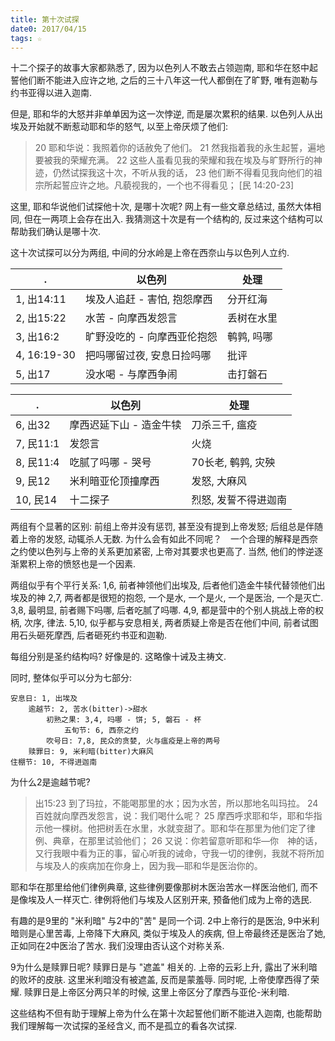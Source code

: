 ```yaml
---
title: 第十次试探
date0: 2017/04/15
tags: ☆
---
```


十二个探子的故事大家都熟悉了, 因为以色列人不敢去占领迦南, 耶和华在怒中起誓他们断不能进入应许之地, 之后的三十八年这一代人都倒在了旷野, 唯有迦勒与约书亚得以进入迦南.

但是, 耶和华的大怒并非单单因为这一次悖逆, 而是屡次累积的结果. 以色列人从出埃及开始就不断惹动耶和华的怒气, 以至上帝厌烦了他们:

> 20 耶和华说：我照着你的话赦免了他们。
> 21 然我指着我的永生起誓，遍地要被我的荣耀充满。
> 22 这些人虽看见我的荣耀和我在埃及与旷野所行的神迹，仍然试探我这十次，不听从我的话，
> 23 他们断不得看见我向他们的祖宗所起誓应许之地。凡藐视我的，一个也不得看见；
> [民 14:20-23]

这里, 耶和华说他们试探他十次, 是哪十次呢? 网上有一些文章总结过, 虽然大体相同, 但在一两项上会存在出入. 我猜测这十次是有一个结构的, 反过来这个结构可以帮助我们确认是哪十次.

这十次试探可以分为两组, 中间的分水岭是上帝在西奈山与以色列人立约.

.           | 以色列                      | 处理
------------|-----------------------------|-----------
1, 出14:11  | 埃及人追赶 - 害怕, 抱怨摩西 | 分开红海
2, 出15:22  | 水苦 - 向摩西发怨言         | 丢树在水里
3, 出16:2   | 旷野没吃的 - 向摩西亚伦抱怨 | 鹌鹑, 吗哪
4, 16:19-30 | 把吗哪留过夜, 安息日捡吗哪  | 批评
5, 出17     | 没水喝 - 与摩西争闹         | 击打磐石

.         | 以色列                  | 处理
----------|-------------------------|---------------------
6, 出32   | 摩西迟延下山 - 造金牛犊 | 刀杀三千, 瘟疫
7, 民11:1 | 发怨言                  | 火烧
8, 民11:4 | 吃腻了吗哪 - 哭号       | 70长老, 鹌鹑, 灾殃
9, 民12   | 米利暗亚伦顶撞摩西      | 发怒, 大麻风
10, 民14  | 十二探子                | 烈怒, 发誓不得进迦南

两组有个显著的区别: 前组上帝并没有惩罚, 甚至没有提到上帝发怒; 后组总是伴随着上帝的发怒, 动辄杀人无数. 为什么会有如此不同呢？　一个合理的解释是西奈之约使以色列与上帝的关系更加紧密, 上帝对其要求也更高了. 当然, 他们的悖逆逐渐累积上帝的愤怒也是一个因素.

两组似乎有个平行关系:
1,6, 前者神领他们出埃及, 后者他们造金牛犊代替领他们出埃及的神
2,7, 两者都是很短的抱怨, 一个是水, 一个是火, 一个是医治, 一个是灭亡.
3,8, 最明显, 前者赐下吗哪, 后者吃腻了吗哪.
4,9, 都是营中的个别人挑战上帝的权柄, 次序, 律法.
5,10, 似乎都与安息相关, 两者质疑上帝是否在他们中间, 前者试图用石头砸死摩西, 后者砸死约书亚和迦勒.

每组分别是圣约结构吗? 好像是的. 这略像十诫及主祷文.

同时, 整体似乎可以分为七部分:

    安息日: 1, 出埃及
        逾越节: 2, 苦水(bitter)->甜水
            初熟之果: 3,4, 吗哪 - 饼; 5, 磐石 - 杯
                五旬节: 6, 西奈之约
            吹号日: 7,8, 民众的贪婪, 火与瘟疫是上帝的两号
        赎罪日: 9, 米利暗(bitter)大麻风
    住棚节: 10, 不得进迦南

为什么2是逾越节呢?

> 出15:23 到了玛拉，不能喝那里的水；因为水苦，所以那地名叫玛拉。
> 24 百姓就向摩西发怨言，说：我们喝什么呢？
> 25 摩西呼求耶和华，耶和华指示他一棵树。他把树丢在水里，水就变甜了。耶和华在那里为他们定了律例、典章，在那里试验他们；
> 26 又说：你若留意听耶和华―你　神的话，又行我眼中看为正的事，留心听我的诫命，守我一切的律例，我就不将所加与埃及人的疾病加在你身上，因为我―耶和华是医治你的。

耶和华在那里给他们律例典章, 这些律例要像那树木医治苦水一样医治他们, 而不是像埃及人一样灭亡. 律例将他们与埃及人区别开来, 预备他们成为上帝的选民.

有趣的是9里的 "米利暗" 与2中的"苦" 是同一个词. 2中上帝行的是医治, 9中米利暗则是心里苦毒, 上帝降下大麻风, 类似于埃及人的疾病, 但上帝最终还是医治了她, 正如同在2中医治了苦水. 我们没理由否认这个对称关系.

9为什么是赎罪日呢? 赎罪日是与 "遮盖" 相关的. 上帝的云彩上升, 露出了米利暗的败坏的皮肤. 这里米利暗没有被遮盖, 反而是蒙羞辱. 同时呢, 上帝使摩西得了荣耀. 赎罪日是上帝区分两只羊的时候, 这里上帝区分了摩西与亚伦-米利暗.

这些结构不但有助于理解上帝为什么在第十次起誓他们断不能进入迦南, 也能帮助我们理解每一次试探的圣经含义, 而不是孤立的看各次试探.
